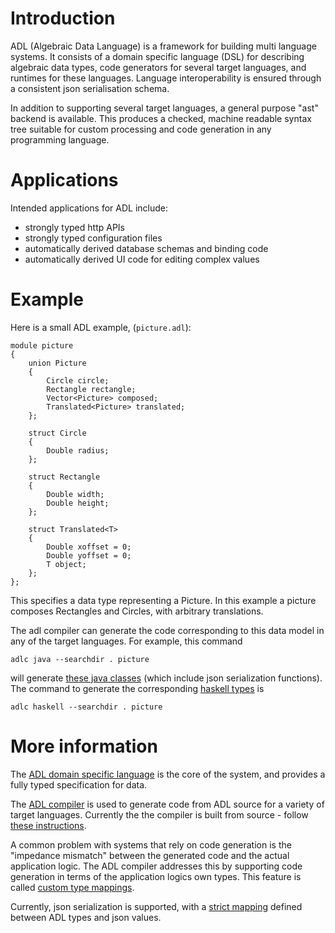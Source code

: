 # Introduction

ADL (Algebraic Data Language) is a framework for building multi
language systems. It consists of a domain specific language (DSL) for
describing algebraic data types, code generators for several target
languages, and runtimes for these languages. Language interoperability
is ensured through a consistent json serialisation schema.

In addition to supporting several target languages, a general purpose
"ast" backend is available. This produces a checked, machine readable
syntax tree suitable for custom processing and code generation in any
programming language.

# Applications

Intended applications for ADL include:

* strongly typed http APIs
* strongly typed configuration files
* automatically derived database schemas and binding code
* automatically derived UI code for editing complex values


# Example

Here is a small ADL example, (`picture.adl`):

```
module picture
{
    union Picture
    {
        Circle circle;
        Rectangle rectangle;
        Vector<Picture> composed;
        Translated<Picture> translated;
    };

    struct Circle
    {
        Double radius;
    };

    struct Rectangle
    {
        Double width;
        Double height;
    };

    struct Translated<T>
    {
        Double xoffset = 0;
        Double yoffset = 0;
        T object;
    };
};
```

This specifies a data type representing a Picture. In this example a
picture composes Rectangles and Circles, with arbitrary translations.

The adl compiler can generate the code corresponding to this data model
in any of the target languages. For example, this command

```
adlc java --searchdir . picture
```

will generate [these java classes][examplejava] (which include json
serialization functions). The command to generate the corresponding
[haskell types][examplehaskell] is

```
adlc haskell --searchdir . picture
```

# More information

The [ADL domain specific language][1] is the core of the system, and
provides a fully typed specification for data.

The [ADL compiler][2] is used to generate code from ADL source for a
variety of target languages. Currently the the compiler is built from
source - follow [these instructions][3].

A common problem with systems that rely on code generation is the
"impedance mismatch" between the generated code and the actual
application logic. The ADL compiler addresses this by supporting code
generation in terms of the application logics own types. This feature
is called [custom type mappings][4].

Currently, json serialization is supported, with a [strict mapping][5]
defined between ADL types and json values.

[examplejava]:../haskell/compiler/tests/demo1/java-output/adl/picture/
[examplehaskell]:../haskell/compiler/tests/demo1/hs-output/ADL/Picture.hs
[1]:language.md
[2]:compiler.md
[3]:install.md
[4]:custom-types.md
[5]:serialization.md
